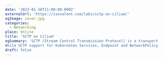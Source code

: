 ```yaml
---
date: '2023-01-18T11:00:00.000Z'
externalUrl: 'https://isovalent.com/labs/sctp-on-cilium/'
ogImage: cover.jpg
categories:
  - Networking
place: Online
title: 'SCTP on Cilium'
ogSummary: 'SCTP (Stream Control Transmission Protocol) is a transport-layer protocol used for communication between applications. It is similar to TCP, but it provides additional features such as multi-homing and message fragmentation. Applications that require reliable, ordered delivery of data, but also need the ability to handle multiple streams of data simultaneously can use SCTP. SCTP is primarily used by service providers and mobile operators.
While SCTP support for Kubernetes Services, Endpoint and NetworkPolicy was introduced in Kubernetes 1.12, you still need a CNI to support it. Good news: basic support for SCTP was introduced in Cilium 1.13!'
draft: false
---
```

